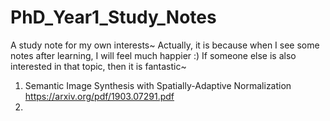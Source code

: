 # PhD_Year1_Study_Notes

A study note for my own interests~ Actually, it is because when I see some notes after learning, I will feel much happier :) If someone else is also interested in that topic, then it is fantastic~

1. Semantic Image Synthesis with Spatially-Adaptive Normalization https://arxiv.org/pdf/1903.07291.pdf
2. 
